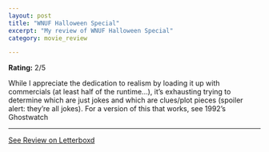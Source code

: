 ```yaml
---
layout: post
title: "WNUF Halloween Special"
excerpt: "My review of WNUF Halloween Special"
category: movie_review

---
```


**Rating:** 2/5

While I appreciate the dedication to realism by loading it up with commercials (at least half of the runtime...), it’s exhausting trying to determine which are just jokes and which are clues/plot pieces (spoiler alert: they’re all jokes). For a version of this that works, see 1992’s Ghostwatch

<hr>

[See Review on Letterboxd](https://boxd.it/1osV1b)
